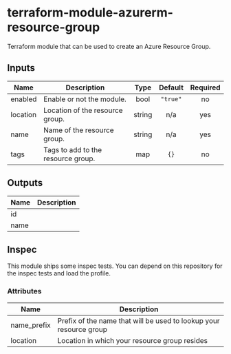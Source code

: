 # terraform-module-azurerm-resource-group
Terraform module that can be used to create an Azure Resource Group.

<!-- BEGINNING OF PRE-COMMIT-TERRAFORM DOCS HOOK -->
## Inputs

| Name | Description | Type | Default | Required |
|------|-------------|:----:|:-----:|:-----:|
| enabled | Enable or not the module. | bool | `"true"` | no |
| location | Location of the resource group. | string | n/a | yes |
| name | Name of the resource group. | string | n/a | yes |
| tags | Tags to add to the resource group. | map | `{}` | no |

## Outputs

| Name | Description |
|------|-------------|
| id |  |
| name |  |

<!-- END OF PRE-COMMIT-TERRAFORM DOCS HOOK -->

## Inspec
This module ships some inspec tests. You can depend on this repository for the inspec tests and load the profile.

### Attributes

| Name | Description |
| ---- | ----------- |
| name_prefix | Prefix of the name that will be used to lookup your resource group |
| location | Location in which your resource group resides |
